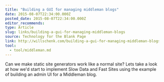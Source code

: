 ```yaml
---
title: "Building a GUI for managing middleman blogs"
date: 2015-08-07T22:34:00.000Z
posted_date: 2015-08-07T22:34:00.000Z
editor_recommends:
type: Article
slug: links/building-a-gui-for-managing-middleman-blogs
source: Technology for the Blank Page
link: http://willschenk.com/building-a-gui-for-managing-middleman-blogs/
tool:
  - tool/middleman.md
---
```

Can we make static site generators work like a normal site? Lets take a look at how we'd start to implement Slow Data and Fast Sites using the example of building an admin UI for a Middleman blog.





